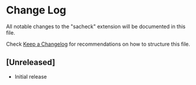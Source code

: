 # Change Log

All notable changes to the "sacheck" extension will be documented in this file.

Check [Keep a Changelog](http://keepachangelog.com/) for recommendations on how to structure this file.

## [Unreleased]

- Initial release